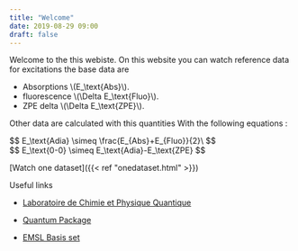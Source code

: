 ```yaml
---
title: "Welcome"
date: 2019-08-29 09:00
draft: false
---
```

Welcome to the this webiste.
On this website you can watch reference data for excitations the base data are

- Absorptions \\(E_\text{Abs}\\).
- fluorescence \\(\Delta E_\text{Fluo}\\).
- ZPE delta \\(\Delta E_\text{ZPE}\\).

Other data are calculated with this quantities With the following equations :

<div>$$ E_\text{Adia} \simeq \frac{E_{Abs}+E_{Fluo}}{2}\ $$</div>
<div>$$ E_\text{0-0} \simeq E_\text{Adia}-E_\text{ZPE} $$</div>

[Watch one dataset]({{< ref "onedataset.html" >}})

Useful links

- [Laboratoire de Chimie et Physique Quantique](http://www.lcpq.ups-tlse.fr/)

- [Quantum Package](https://quantumpackage.github.io/qp2/)

- [EMSL Basis set](https://www.basissetexchange.org/)
